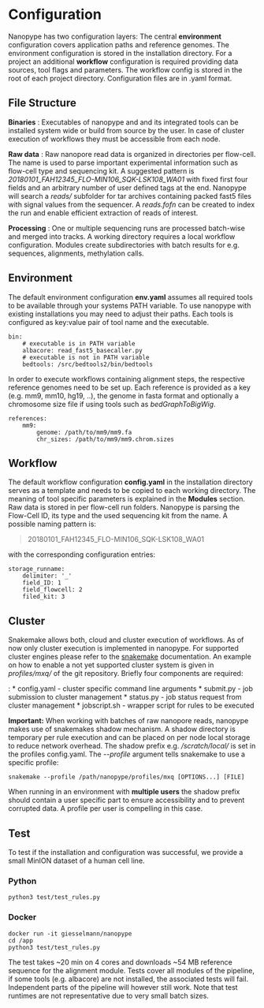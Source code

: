 # Configuration

Nanopype has two configuration layers: The central **environment** configuration covers application paths and reference genomes. The environment configuration is stored in the installation directory. For a project an additional **workflow** configuration is required providing data sources, tool flags and parameters. The workflow config is stored in the root of each project directory. Configuration files are in .yaml format.

## File Structure

**Binaries**
:	Executables of nanopype and and its integrated tools can be installed system wide or build from source by the user. In case of cluster execution of workflows they must be accessible from each node.

**Raw data**
:	Raw nanopore read data is organized in directories per flow-cell. The name is used to parse important experimental information such as flow-cell type and sequencing kit.
	A suggested pattern is *20180101_FAH12345_FLO-MIN106_SQK-LSK108_WA01* with fixed first four fields and an arbitrary number of user defined tags at the end.
	Nanopype will search a *reads/* subfolder for tar archives containing packed fast5 files with signal values from the sequencer. A *reads.fofn* can be created to index the run and enable efficient extraction of reads of interest.

**Processing**
:	One or multiple sequencing runs are processed batch-wise and merged into tracks. A working directory requires a local workflow configuration. Modules create subdirectories with batch results for e.g. sequences, alignments, methylation calls.


## Environment

The default environment configuration **env.yaml** assumes all required tools to be available through your systems PATH variable. To use nanopype with existing installations you may need to adjust their paths. Each tools is configured as key:value pair of tool name and the executable.

```
bin:
    # executable is in PATH variable
    albacore: read_fast5_basecaller.py
    # executable is not in PATH variable
    bedtools: /src/bedtools2/bin/bedtools
```

In order to execute workflows containing alignment steps, the respective reference genomes need to be set up. Each reference is provided as a key (e.g. mm9, mm10, hg19, ..), the genome in fasta format and optionally a chromosome size file if using tools such as *bedGraphToBigWig*.
```
references:
    mm9:
        genome: /path/to/mm9/mm9.fa
        chr_sizes: /path/to/mm9/mm9.chrom.sizes

```

## Workflow

The default workflow configuration **config.yaml** in the installation directory serves as a template and needs to be copied to each working directory. The meaning of tool specific parameters is explained in the **Modules** section.
Raw data is stored in per flow-cell run folders. Nanopype is parsing the Flow-Cell ID, its type and the used sequencing kit from the name. A possible naming pattern is:

> 20180101_FAH12345_FLO-MIN106_SQK-LSK108_WA01

with the corresponding configuration entries:

```
storage_runname:
    delimiter: '_'
    field_ID: 1
    field_flowcell: 2
    filed_kit: 3
```

## Cluster

Snakemake allows both, cloud and cluster execution of workflows. As of now only cluster execution is implemented in nanopype. For supported cluster engines please refer to the [snakemake](https://snakemake.readthedocs.io/en/stable/executable.html#cluster-execution) documentation. An example on how to enable a not yet supported cluster system is given in *profiles/mxq/* of the git repository. Briefly four components are required:

:	* config.yaml - cluster specific command line arguments
    * submit.py - job submission to cluster management
    * status.py - job status request from cluster management
	* jobscript.sh - wrapper script for rules to be executed

**Important:** When working with batches of raw nanopore reads, nanopype makes use of snakemakes shadow mechanism. A shadow directory is temporary per rule execution and can be placed on per node local storage to reduce network overhead. The shadow prefix e.g. */scratch/local/* is set in the profiles config.yaml. The *--profile* argument tells snakemake to use a specific profile:

    snakemake --profile /path/nanopype/profiles/mxq [OPTIONS...] [FILE]

When running in an environment with **multiple users** the shadow prefix should contain a user specific part to ensure accessibility and to prevent corrupted data. A profile per user is compelling in this case.

## Test

To test if the installation and configuration was successful, we provide a small MinION dataset of a human cell line.

### Python

    python3 test/test_rules.py

### Docker

    docker run -it giesselmann/nanopype
    cd /app
    python3 test/test_rules.py

The test takes ~20 min on 4 cores and downloads ~54 MB reference sequence for the alignment module.
Tests cover all modules of the pipeline, if some tools (e.g. albacore) are not installed, the associated tests will fail. Independent parts of the pipeline will however still work.
Note that test runtimes are not representative due to very small batch sizes.

